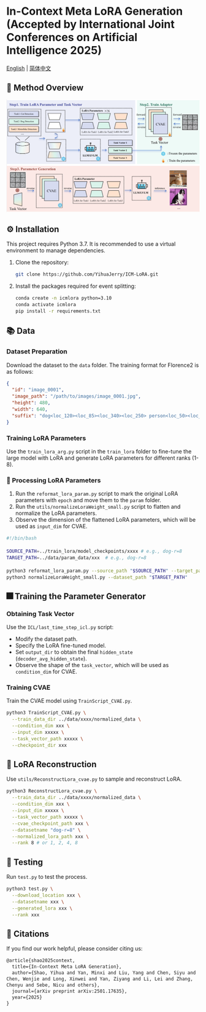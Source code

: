 # In-Context Meta LoRA Generation (Accepted by International Joint Conferences on Artificial Intelligence 2025)

[English](README.en.md) | [简体中文](README.cn.md)  

## 📖 Method Overview
![Pipeline](images/pipeline.jpg)

## ⚙️ Installation

This project requires Python 3.7. It is recommended to use a virtual environment to manage dependencies.

1. Clone the repository:
   ```bash
   git clone https://github.com/YihuaJerry/ICM-LoRA.git
   ```

2. Install the packages required for event splitting:
   ```bash
   conda create -n icmlora python=3.10
   conda activate icmlora
   pip install -r requirements.txt
   ```

## 📚 Data

### Dataset Preparation
Download the dataset to the `data` folder. The training format for Florence2 is as follows:

```json
{
  "id": "image_0001",
  "image_path": "/path/to/images/image_0001.jpg",
  "height": 480,
  "width": 640,
  "suffix": "dog<loc_120><loc_85><loc_340><loc_250> person<loc_50><loc_30><loc_150><loc_200> car<loc_400><loc_150><loc_600><loc_300>"
}
```

### Training LoRA Parameters
Use the `train_lora_arg.py` script in the `train_lora` folder to fine-tune the large model with LoRA and generate LoRA parameters for different ranks (1-8).


### 🎒 Processing LoRA Parameters
1. Run the `reformat_lora_param.py` script to mark the original LoRA parameters with `epoch` and move them to the `param` folder.
2. Run the `utils/normalizeLoraWeight_small.py` script to flatten and normalize the LoRA parameters.
3. Observe the dimension of the flattened LoRA parameters, which will be used as `input_dim` for CVAE.

```bash
#!/bin/bash

SOURCE_PATH=../train_lora/model_checkpoints/xxxx # e.g., dog-r=8
TARGET_PATH=../data/param_data/xxx  # e.g., dog-r=8

python3 reformat_lora_param.py --source_path "$SOURCE_PATH" --target_path "$TARGET_PATH"
python3 normalizeLoraWeight_small.py --dataset_path "$TARGET_PATH"
```


## 🎆 Training the Parameter Generator
### Obtaining Task Vector
Use the `ICL/last_time_step_icl.py` script:
- Modify the dataset path.
- Specify the LoRA fine-tuned model.
- Set `output_dir` to obtain the final `hidden_state` (`decoder_avg_hidden_state`).
- Observe the shape of the `task_vector`, which will be used as `condition_dim` for CVAE.

### Training CVAE
Train the CVAE model using `TrainScript_CVAE.py`.

```bash
python3 TrainScript_CVAE.py \
  --train_data_dir ../data/xxxx/normalized_data \
  --condition_dim xxx \
  --input_dim xxxxx \
  --task_vector_path xxxxx \
  --checkpoint_dir xxx 
```


## 🔄 LoRA Reconstruction
Use `utils/ReconstructLora_cvae.py` to sample and reconstruct LoRA.

```bash
python3 ReconstructLora_cvae.py \
  --train_data_dir ../data/xxxx/normalized_data \
  --condition_dim xxx \
  --input_dim xxxxx \
  --task_vector_path xxxxx \
  --cvae_checkpoint_path xxx \
  --datasetname "dog-r=8" \
  --normalized_lora_path xxx \
  --rank 8 # or 1, 2, 4, 8
```


## 🚀 Testing
Run `test.py` to test the process.

```bash
python3 test.py \
  --download_location xxx \
  --datasetname xxx \
  --generated_lora xxx \
  --rank xxx
```

## 📝 Citations

If you find our work helpful, please consider citing us:

```
@article{shao2025context,
  title={In-Context Meta LoRA Generation},
  author={Shao, Yihua and Yan, Minxi and Liu, Yang and Chen, Siyu and Chen, Wenjie and Long, Xinwei and Yan, Ziyang and Li, Lei and Zhang, Chenyu and Sebe, Nicu and others},
  journal={arXiv preprint arXiv:2501.17635},
  year={2025}
}
```
